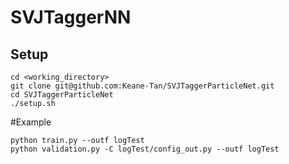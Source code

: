 # SVJTaggerNN

## Setup

```
cd <working_directory>
git clone git@github.com:Keane-Tan/SVJTaggerParticleNet.git
cd SVJTaggerParticleNet
./setup.sh
```

#Example
```
python train.py --outf logTest
python validation.py -C logTest/config_out.py --outf logTest

```

